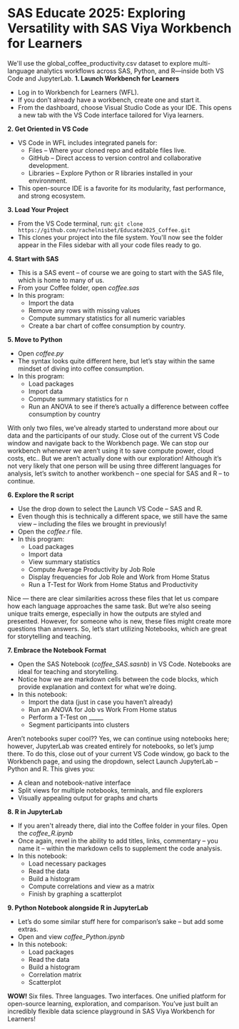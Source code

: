 # SAS Educate 2025: Exploring Versatility with SAS Viya Workbench for Learners

We'll use the global_coffee_productivity.csv dataset to explore multi-language analytics workflows across SAS, Python, and R—inside both VS Code and JupyterLab.
**1. Launch Workbench for Learners**
* Log in to Workbench for Learners (WFL).
*	If you don’t already have a workbench, create one and start it.
*	From the dashboard, choose Visual Studio Code as your IDE. This opens a new tab with the VS Code interface tailored for Viya learners.

**2.	Get Oriented in VS Code**
*	VS Code in WFL includes integrated panels for:
    * Files – Where your cloned repo and editable files live.
    * GitHub – Direct access to version control and collaborative development.
    * Libraries – Explore Python or R libraries installed in your environment.
*	This open-source IDE is a favorite for its modularity, fast performance, and strong ecosystem.

**3.	Load Your Project**
*	From the VS Code terminal, run: `git clone https://github.com/rachelnisbet/Educate2025_Coffee.git`
*	This clones your project into the file system. You'll now see the folder appear in the Files sidebar with all your code files ready to go.

**4.	Start with SAS**
*	This is a SAS event – of course we are going to start with the SAS file, which is home to many of us.
*  From your Coffee folder, open *coffee.sas*
*	In this program:
    * Import the data
    * Remove any rows with missing values
    * Compute summary statistics for all numeric variables
    * Create a bar chart of coffee consumption by country.

**5.	Move to Python**
*  Open *coffee.py*
*	The syntax looks quite different here, but let’s stay within the same mindset of diving into coffee consumption. 
*	In this program:
    * Load packages
    * Import data
    * Compute summary statistics for n
    * Run an ANOVA to see if there’s actually a difference between coffee consumption by country
 	
With only two files, we’ve already started to understand more about our data and the participants of our study. Close out of the current VS Code window and navigate back to the Workbench page. We can stop our workbench whenever we aren’t using it to save compute power, cloud costs, etc..
But we aren’t actually done with our exploration!
Although it’s not very likely that one person will be using three different languages for analysis, let’s switch to another workbench – one special for SAS and R – to continue.

**6.	Explore the R script**
*	Use the drop down to select the Launch VS Code – SAS and R.
*	Even though this is technically a different space, we still have the same view – including the files we brought in previously!
*	Open the *coffee.r* file.
*	In this program:
    * Load packages
    * Import data
    * View summary statistics
    * Compute Average Productivity by Job Role
    * Display frequencies for Job Role and Work from Home Status
    * Run a T-Test for Work from Home Status and Productivity

Nice — there are clear similarities across these files that let us compare how each language approaches the same task. But we’re also seeing unique traits emerge, especially in how the outputs are styled and presented. 
However, for someone who is new, these files might create more questions than answers. So, let’s start utilizing Notebooks, which are great for storytelling and teaching.

**7.	Embrace the Notebook Format**
*	Open the SAS Notebook (*coffee_SAS.sasnb*) in VS Code. Notebooks are ideal for teaching and storytelling.
*	Notice how we are markdown cells between the code blocks, which provide explanation and context for what we’re doing.
*	In this notebook:
    * Import the data (just in case you haven’t already)
    * Run an ANOVA for Job vs Work From Home status
    * Perform a T-Test on _____
    * Segment participants into clusters

Aren’t notebooks super cool?? Yes, we can continue using notebooks here; however, JupyterLab was created entirely for notebooks, so let’s jump there.
To do this, close out of your current VS Code window, go back to the Workbench page, and using the dropdown, select Launch JupyterLab – Python and R. This gives you:
*	A clean and notebook-native interface
*	Split views for multiple notebooks, terminals, and file explorers
*	Visually appealing output for graphs and charts

**8.	R in JupyterLab**
*	If you aren't already there, dial into the Coffee folder in your files. Open the *coffee_R.ipynb*
*	Once again, revel in the ability to add titles, links, commentary – you name it – within the markdown cells to supplement the code analysis.
*	In this notebook:
    *	Load necessary packages
    *	Read the data
    *	Build a histogram
    *	Compute correlations and view as a matrix
    *	Finish by graphing a scatterplot
 	
**9.	Python Notebook alongside R in JupyterLab** 
*	Let’s do some similar stuff here for comparison’s sake – but add some extras.
*	Open and view *coffee_Python.ipynb*
*	In this notebook:
    * Load packages
    * Read the data
    * Build a histogram
    * Correlation matrix
    * Scatterplot

**WOW!** Six files. Three languages. Two interfaces. One unified platform for open-source learning, exploration, and comparison. You’ve just built an incredibly flexible data science playground in SAS Viya Workbench for Learners!
